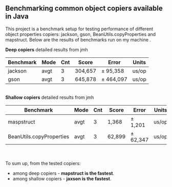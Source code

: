 ## Benchmarking common object copiers available in Java<br/>

This project is a  benchmark setup for testing performance of different object properties copiers: jackson, gson, BeanUtils.copyProperties and mapstruct. Below are the results of benchmarks run on my machine .<br/>

**Deep copiers** detailed results from jmh <br/>

| Benchmark | Mode | Cnt | Score   | Error     | Units |
|-----------|------|-----|---------|-----------|-------|
| jackson   | avgt | 3   | 304,657 | ± 95,358  | us/op |
| gson      | avgt | 3   | 645,878 | ± 464,097 | us/op |


<br/>**Shallow copiers** detailed results from jmh <br/>

| Benchmark                | Mode | Cnt | Score  | Error    | Units |
|--------------------------|------|-----|--------|----------|-------|
| maspstruct               | avgt | 3   | 1,368  | ± 1,201  | us/op |
| BeanUtils.copyProperties | avgt | 3   | 62,899 | ± 62,347 | us/op |

<br/><br/>
To sum up, from the tested copiers:
- among deep copiers - **mapstruct is the fastest**. <br/>
- among shallow copiers - **jaxson is the fastest**.<br/>



